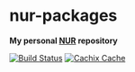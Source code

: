 # nur-packages

**My personal [NUR](https://github.com/nix-community/NUR) repository**

[![Build Status](https://travis-ci.org/0x4A6F/nur-packages.svg?branch=master)](https://travis-ci.org/0x4A6F/nur-packages)
[![Cachix Cache](https://img.shields.io/badge/cachix-0x4a6f-blue.svg)](https://0x4a6f.cachix.org)


